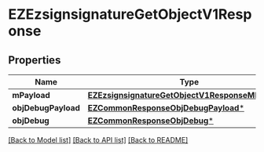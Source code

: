 # EZEzsignsignatureGetObjectV1Response

## Properties
Name | Type | Description | Notes
------------ | ------------- | ------------- | -------------
**mPayload** | [**EZEzsignsignatureGetObjectV1ResponseMPayload***](EZEzsignsignatureGetObjectV1ResponseMPayload.md) |  | 
**objDebugPayload** | [**EZCommonResponseObjDebugPayload***](EZCommonResponseObjDebugPayload.md) |  | [optional] 
**objDebug** | [**EZCommonResponseObjDebug***](EZCommonResponseObjDebug.md) |  | [optional] 

[[Back to Model list]](../README.md#documentation-for-models) [[Back to API list]](../README.md#documentation-for-api-endpoints) [[Back to README]](../README.md)


